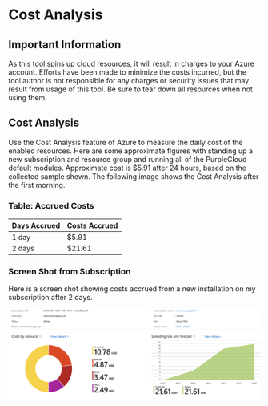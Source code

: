 # Cost Analysis

## Important Information
As this tool spins up cloud resources, it will result in charges to your Azure account.  Efforts have been made to minimize the costs incurred, but the tool author is not responsible for any charges or security issues that may result from usage of this tool.  Be sure to tear down all resources when not using them.

## Cost Analysis
Use the Cost Analysis feature of Azure to measure the daily cost of the enabled resources.  Here are some approximate figures with standing up a new subscription and resource group and running all of the PurpleCloud default modules.  Approximate cost is $5.91 after 24 hours, based on the collected sample shown.  The following image shows the Cost Analysis after the first morning.

### Table:  Accrued Costs
| Days Accrued  |  Costs Accrued |
|---------------|----------------|
|    1 day      |     $5.91      |
|    2 days     |     $21.61     |


### Screen Shot from Subscription 
Here is a screen shot showing costs accrued from a new installation on my subscription after 2 days.

 
![](images/pc-day2.png)
